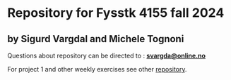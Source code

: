 # Repository for Fysstk 4155 fall 2024
## by Sigurd Vargdal and Michele Tognoni

Questions about repository can be directed to : **<svargda@online.no>**

For project 1 and other weekly exercises see other [repository](https://github.uio.no/jtstenss/FYS-STK4155).

